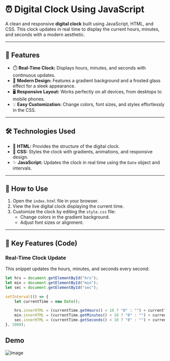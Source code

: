 # ⏰ Digital Clock Using JavaScript

A clean and responsive **digital clock** built using JavaScript, HTML, and CSS. This clock updates in real time to display the current hours, minutes, and seconds with a modern aesthetic.

---

## 🚀 Features
- ⏱️ **Real-Time Clock:** Displays hours, minutes, and seconds with continuous updates.
- 🎨 **Modern Design:** Features a gradient background and a frosted glass effect for a sleek appearance.
- 🖥️ **Responsive Layout:** Works perfectly on all devices, from desktops to mobile phones.
- 💡 **Easy Customization:** Change colors, font sizes, and styles effortlessly in the CSS.

---

## 🛠️ Technologies Used
- 🎨 **HTML:** Provides the structure of the digital clock.
- 🎨 **CSS:** Styles the clock with gradients, animations, and responsive design.
- ✨ **JavaScript:** Updates the clock in real time using the `Date` object and intervals.

---

## 🔧 How to Use
1. Open the `index.html` file in your browser.
2. View the live digital clock displaying the current time.
3. Customize the clock by editing the `style.css` file:
   - Change colors in the gradient background.
   - Adjust font sizes or alignment.

---

## 🔑 Key Features (Code)
### **Real-Time Clock Update**
This snippet updates the hours, minutes, and seconds every second:
```javascript
let hrs = document.getElementById("hrs");
let min = document.getElementById("min");
let sec = document.getElementById("sec");

setInterval(() => {
    let currentTime = new Date();

    hrs.innerHTML = (currentTime.getHours() < 10 ? "0" : "") + currentTime.getHours();
    min.innerHTML = (currentTime.getMinutes() < 10 ? "0" : "") + currentTime.getMinutes();
    sec.innerHTML = (currentTime.getSeconds() < 10 ? "0" : "") + currentTime.getSeconds();
}, 1000);
```

## Demo

![Image](https://github.com/user-attachments/assets/b77b6b8a-24d5-4210-ace8-089365898f8f)
